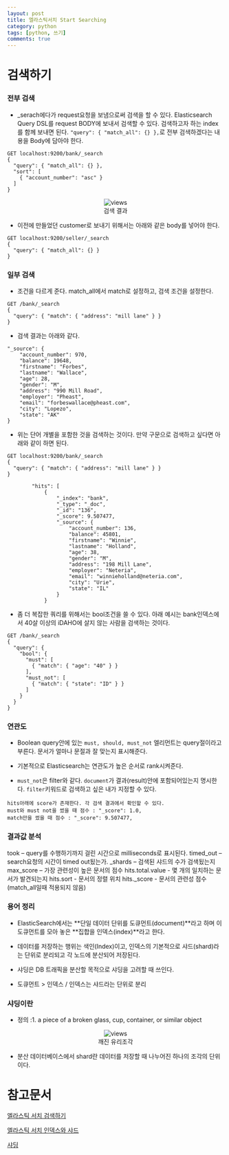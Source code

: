 ```yaml
---
layout: post
title: 엘라스틱서치 Start Searching
category: python
tags: [python, 쓰기]
comments: true
---
```


# 검색하기

### 전부 검색

- _serach에다가 request요청을 보냄으로써 검색을 할 수 있다. Elasticsearch Query DSL를 request BODY에 보내서 검색할 수 있다. 검색하고자 하는 index를 함께 보내면 된다. `"query": { "match_all": {} },`로 전부 검색하겠다는 내용을 Body에 담아야 한다.

```
GET localhost:9200/bank/_search
{
  "query": { "match_all": {} },
  "sort": [
    { "account_number": "asc" }
  ]
}
```


<center>
<figure>
<img src="https://imgur.com/t7C5uY1.png" alt="views">
<figcaption>검색 결과</figcaption>
</figure>
</center>


- 이전에 만들었던 customer로 보내기 위해서는 아래와 같은 body를 넣어야 한다.

```
GET localhost:9200/seller/_search
{
  "query": { "match_all": {} }
}
```

### 일부 검색

- 조건을 다르게 준다. match_all에서 match로 설정하고, 검색 조건을 설정한다.

```
GET /bank/_search
{
  "query": { "match": { "address": "mill lane" } }
}
```

- 검색 결과는 아래와 같다.

```
"_source": {
    "account_number": 970,
    "balance": 19648,
    "firstname": "Forbes",
    "lastname": "Wallace",
    "age": 28,
    "gender": "M",
    "address": "990 Mill Road",
    "employer": "Pheast",
    "email": "forbeswallace@pheast.com",
    "city": "Lopezo",
    "state": "AK"
}
```

- 위는 단어 개별을 포함한 것을 검색하는 것이다. 만약 구문으로 검색하고 싶다면 아래와 같이 하면 된다.

```
GET localhost:9200/bank/_search
{
  "query": { "match": { "address": "mill lane" } }
}
```

```
        "hits": [
            {
                "_index": "bank",
                "_type": "_doc",
                "_id": "136",
                "_score": 9.507477,
                "_source": {
                    "account_number": 136,
                    "balance": 45801,
                    "firstname": "Winnie",
                    "lastname": "Holland",
                    "age": 38,
                    "gender": "M",
                    "address": "198 Mill Lane",
                    "employer": "Neteria",
                    "email": "winnieholland@neteria.com",
                    "city": "Urie",
                    "state": "IL"
                }
            }
```

- 좀 더 복잡한 쿼리를 위해서는 bool조건을 쓸 수 있다. 아래 예시는 bank인덱스에서 40살 이상의 iDAHO에 살지 않는 사람을 검색하는 것이다.

```
GET /bank/_search
{
  "query": {
    "bool": {
      "must": [
        { "match": { "age": "40" } }
      ],
      "must_not": [
        { "match": { "state": "ID" } }
      ]
    }
  }
}
```

### 연관도

- Boolean query안에 있는 `must, should, must_not` 엘리먼트는 query절이라고 부른다. 문서가 얼마나 문절과 잘 맞는지 표시해준다.

- 기본적으로 Elasticsearch는 연관도가 높은 순서로 rank시켜준다.

- `must_not`은 filter와 같다. `document`가 결과(result)안에 포함되어있는지 명시한다. `filter`키워드로 검색하고 싶은 내가 지정할 수 있다.


```
hits아래에 score가 존재한다. 각 검색 결과에서 확인할 수 있다.
must와 must not을 썼을 때 점수 : "_score": 1.0,
match만을 썼을 때 점수 : "_score": 9.507477,
```

### 결과값 분석

took – query를 수행하기까지 걸린 시간으로 milliseconds로 표시된다.
timed_out – search요청의 시간이 timed out됬는가.
_shards – 검색된 샤드의 수가 검색됬는지
max_score – 가장 관련성이 높은 문서의 점수
hits.total.value - 몇 개의 일치하는 문서가 발견되는지
hits.sort - 문서의 정렬 위치
hits._score - 문서의 관련성 점수(match_all일때 적용되지 않음)

### 용어 정리

- ElasticSearch에서는 **단일 데이터 단위를 도큐먼트(document)**라고 하며 이 도큐먼트를 모아 놓은 **집합을 인덱스(index)**라고 한다.

- 데이터를 저장하는 행위는 색인(Index)이고, 인덱스의 기본적으로 샤드(shard)라는 단위로 분리되고 각 노드에 분산되어 저장된다.

- 샤딩은 DB 트래픽을 분산할 목적으로 샤딩을 고려할 때 쓰인다.

- 도큐먼트 > 인덱스 / 인덱스는 샤드라는 단위로 분리

### 샤딩이란

- 정의 :1. a piece of a broken glass, cup, container, or similar object

<center>
<figure>
<img src="https://imgur.com/wra1qMr.png" alt="views">
<figcaption>깨진 유리조각</figcaption>
</figure>
</center>

- 분산 데이터베이스에서 shard란 데이터를 저장할 때 나누어진 하나의 조각의 단위이다.


# 참고문서

[엘라스틱 서치 검색하기](https://www.elastic.co/guide/en/elasticsearch/reference/current/getting-started-search.html)

[엘라스틱 서치 인덱스와 샤드](https://esbook.kimjmin.net/03-cluster/3.2-index-and-shards)

[샤딩](https://woowabros.github.io/experience/2020/07/06/db-sharding.html)
